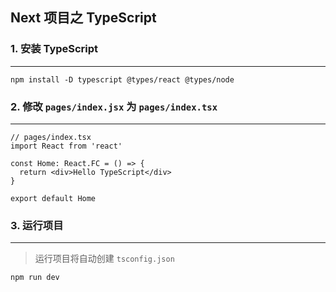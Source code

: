 ## Next 项目之 TypeScript

### 1. 安装 TypeScript

---

```shell
npm install -D typescript @types/react @types/node
```

### 2. 修改 `pages/index.jsx` 为 `pages/index.tsx`

---

```tsx
// pages/index.tsx
import React from 'react'

const Home: React.FC = () => {
  return <div>Hello TypeScript</div>
}

export default Home
```

### 3. 运行项目

---

>运行项目将自动创建 `tsconfig.json`

```sh
npm run dev
```
